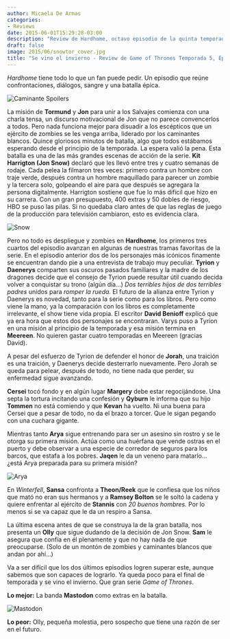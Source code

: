 ```yaml
---
author: Micaela De Armas
categories:
- Reviews
date: 2015-06-01T15:29:28-03:00
description: "Review de Hardhome, octavo episodio de la quinta temporada de Game of Thrones"
draft: false
image: 2015/06/snowtor_cover.jpg
title: "Se vino el invierno - Review de Game of Thrones Temporada 5, Episodio 8"
---
```


*Hardhome* tiene todo lo que un fan puede pedir. Un episodio que reúne confrontaciones, diálogos, sangre y una batalla épica.

<!--more-->

![Caminante Spoilers](/img/2015/06/spoilers_body.gif)

La misión de **Tormund** y **Jon** para unir a los Salvajes comienza con una charla tensa, un discurso motivacional de Jon que no parece convencerlos a todos. Pero nada funciona mejor para disuadir a los escépticos que un ejército de zombies se les venga arriba, liderado por los caminantes blancos. Quince gloriosos minutos de batalla, algo que todos estábamos esperando desde el principio de la temporada. La espera valió la pena. 
Esta batalla es una de las más grandes escenas de acción de la serie. **Kit Harrigton (Jon Snow)** declaró que les llevó entre tres y cuatro semanas de rodaje. Cada pelea la filmaron tres veces: primero contra un hombre con traje verde, después contra un hombre maquillado para parecer un zombie y la tercera solo, golpeando el aire para que después se agregara la persona digitalmente. Harrigton sostiene que fue lo más difícil que hizo en su carrera. Con un gran presupuesto, 400 extras y 50 dobles de riesgo, HBO se puso las pilas. Si no quedaba claro antes de que las reglas de juego de la producción para televisión cambiaron, esto es evidencia clara. 

![Snow](/img/2015/06/snow_body.gif)


Pero no todo es despliegue y zombies en **Hardhome**, los primeros tres cuartos del episodio avanzan en algunas de nuestras tramas favoritas de la serie. En el episodio anterior dos de los personajes más icónicos finamente se encuentran dando pie a una entrevista de trabajo muy peculiar. **Tyrion** y **Daenerys** comparten sus oscuros pasados familiares y la madre de los dragones decide que el consejo de Tyrion puede resultar útil cuando decida volver a conquistar su trono (algún día…) *Dos terribles hijos de dos terribles padres* unidos para *romper la rueda.* El futuro de la alianza entre Tyrion y Daenerys es novedad, tanto para la serie como para los libros. Pero como viene la mano, ya la comparación con los libros es completamente irrelevante, el show tiene vida propia. El escritor **David Benioff** explicó que ya era hora que estos dos personajes se encontraran. Varys puso a Tyrion en una misión al principio de la temporada y esa misión termina en **Meereen**. No quieren gastar cuatro temporadas en Meereen (gracias David).

A pesar del esfuerzo de Tyrion de defender el honor de **Jorah**, una traición es una traición, y Daenerys decide desterrarlo nuevamente. Pero Jorah se queda para pelear, después de todo, no tiene nada que perder, su enfermedad sigue avanzando. 

**Cersei** tocó fondo y en algún lugar **Margery** debe estar regocijándose. Una septa la tortura incitando una confesión y **Qyburn** le informa que su hijo **Tommen** no está comiendo y que **Kevan** ha vuelto. Ni una buena para Cersei que a pesar de todo, no da el brazo a torcer. Que le sigan pegando con una cuchara gigante.

Mientras tanto **Arya** sigue entrenando para ser un asesino sin rostro y se le otorga su primera misión. Actúa como una huérfana que vende ostras en el puerto y debe observar a una especie de corredor de seguros para los barcos, que estafa a los pobres. **Jaqen** le da un veneno para matarlo… ¿está Arya preparada para su primera misión? 

![Arya](/img/2015/06/arya_body.gif)

En *Winterfell*, **Sansa** confronta a **Theon/Reek** que le confiesa que los niños que mató no eran sus hermanos y a **Ramsey Bolton** se le soltó la cadena y quiere enfrentar al ejército de **Stannis** con *20 buenos hombres.* Por lo menos si se va capaz que le da un respiro a Sansa.

La última escena antes de que se construya la de la gran batalla, nos presenta un **Olly** que sigue dudando de la decisión de Jon Snow. **Sam** le asegura que confía en él plenamente y que no hay nada de que preocuparse. (Solo de un montón de zombies y caminantes blancos que andan por ahí…)

Va a ser difícil que los dos últimos episodios logren superar este, aunque sabemos que son capaces de lograrlo. Ya queda poco para el final de temporada y se vino el invierno. Que gran serie *Game of Thrones*.

**Lo mejor:** La banda **Mastodon** como extras en la batalla.

![Mastodon](/img/2015/06/mastodon_body.jpeg)

**Lo peor:** Olly, pequeña molestia, pero sospecho que tiene una razón de ser en el futuro.


